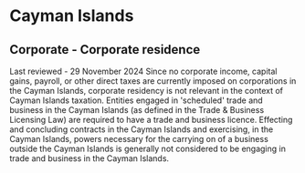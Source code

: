 # Cayman Islands
## Corporate - Corporate residence
Last reviewed - 29 November 2024
Since no corporate income, capital gains, payroll, or other direct taxes are currently imposed on corporations in the Cayman Islands, corporate residency is not relevant in the context of Cayman Islands taxation.
Entities engaged in 'scheduled' trade and business in the Cayman Islands (as defined in the Trade & Business Licensing Law) are required to have a trade and business licence. Effecting and concluding contracts in the Cayman Islands and exercising, in the Cayman Islands, powers necessary for the carrying on of a business outside the Cayman Islands is generally not considered to be engaging in trade and business in the Cayman Islands.
